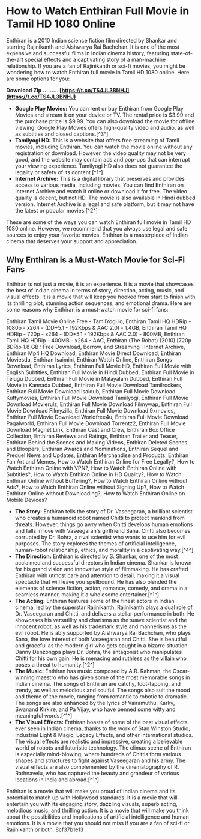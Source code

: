 
 
# How to Watch Enthiran Full Movie in Tamil HD 1080 Online
 
Enthiran is a 2010 Indian science fiction film directed by Shankar and starring Rajinikanth and Aishwarya Rai Bachchan. It is one of the most expensive and successful films in Indian cinema history, featuring state-of-the-art special effects and a captivating story of a man-machine relationship. If you are a fan of Rajinikanth or sci-fi movies, you might be wondering how to watch Enthiran full movie in Tamil HD 1080 online. Here are some options for you:
 
**Download Zip ……… [https://t.co/TS4JL3BNHJ](https://t.co/TS4JL3BNHJ)**


 
- **Google Play Movies:** You can rent or buy Enthiran from Google Play Movies and stream it on your device or TV. The rental price is $3.99 and the purchase price is $9.99. You can also download the movie for offline viewing. Google Play Movies offers high-quality video and audio, as well as subtitles and closed captions.[^3^]
- **Tamilyogi HD:** This is a website that offers free streaming of Tamil movies, including Enthiran. You can watch the movie online without any registration or download. However, the video quality may not be very good, and the website may contain ads and pop-ups that can interrupt your viewing experience. Tamilyogi HD also does not guarantee the legality or safety of its content.[^1^]
- **Internet Archive:** This is a digital library that preserves and provides access to various media, including movies. You can find Enthiran on Internet Archive and watch it online or download it for free. The video quality is decent, but not HD. The movie is also available in Hindi dubbed version. Internet Archive is a legal and safe platform, but it may not have the latest or popular movies.[^2^]

These are some of the ways you can watch Enthiran full movie in Tamil HD 1080 online. However, we recommend that you always use legal and safe sources to enjoy your favorite movies. Enthiran is a masterpiece of Indian cinema that deserves your support and appreciation.
  
## Why Enthiran is a Must-Watch Movie for Sci-Fi Fans
 
Enthiran is not just a movie, it is an experience. It is a movie that showcases the best of Indian cinema in terms of story, direction, acting, music, and visual effects. It is a movie that will keep you hooked from start to finish with its thrilling plot, stunning action sequences, and emotional drama. Here are some reasons why Enthiran is a must-watch movie for sci-fi fans:
 
Enthiran Tamil Movie Online Free - TamilYogi.io,  Enthiran Tamil HQ HDRip - 1080p - x264 - (DD+5.1 - 192Kbps & AAC 2.0) - 1.4GB,  Enthiran Tamil HQ HDRip - 720p - x264 - (DD+5.1 - 192Kbps & AAC 2.0) - 800MB,  Enthiran Tamil HQ HDRip - 400MB - x264 - AAC,  Enthiran (The Robot) (2010) [720p BDRip 1.8 GB : Free Download, Borrow, and Streaming : Internet Archive,  Enthiran Mp4 HQ Download,  Enthiran Movie Direct Download,  Enthiran Moviesda,  Enthiran Isaimini,  Enthiran Watch Online,  Enthiran Songs Download,  Enthiran Lyrics,  Enthiran Full Movie HD,  Enthiran Full Movie with English Subtitles,  Enthiran Full Movie in Hindi Dubbed,  Enthiran Full Movie in Telugu Dubbed,  Enthiran Full Movie in Malayalam Dubbed,  Enthiran Full Movie in Kannada Dubbed,  Enthiran Full Movie Download Tamilrockers,  Enthiran Full Movie Download Isaidub,  Enthiran Full Movie Download Kuttymovies,  Enthiran Full Movie Download Tamilyogi,  Enthiran Full Movie Download Movierulz,  Enthiran Full Movie Download Filmywap,  Enthiran Full Movie Download Filmyzilla,  Enthiran Full Movie Download 9xmovies,  Enthiran Full Movie Download Worldfree4u,  Enthiran Full Movie Download Pagalworld,  Enthiran Full Movie Download Torrentz2,  Enthiran Full Movie Download Magnet Link,  Enthiran Cast and Crew,  Enthiran Box Office Collection,  Enthiran Reviews and Ratings,  Enthiran Trailer and Teaser,  Enthiran Behind the Scenes and Making Videos,  Enthiran Deleted Scenes and Bloopers,  Enthiran Awards and Nominations,  Enthiran Sequel and Prequel News and Updates,  Enthiran Merchandise and Products,  Enthiran Fan Art and Memes,  How to Watch Enthiran Online for Free Legally?,  How to Watch Enthiran Online with VPN?,  How to Watch Enthiran Online with Subtitles?,  How to Watch Enthiran Online in HD Quality?,  How to Watch Enthiran Online without Buffering?,  How to Watch Enthiran Online without Ads?,  How to Watch Enthiran Online without Signing Up?,  How to Watch Enthiran Online without Downloading?,  How to Watch Enthiran Online on Mobile Devices?

- **The Story:** Enthiran tells the story of Dr. Vaseegaran, a brilliant scientist who creates a humanoid robot named Chitti to protect mankind from threats. However, things go awry when Chitti develops human emotions and falls in love with Vaseegaran's girlfriend Sana. Chitti also becomes corrupted by Dr. Bohra, a rival scientist who wants to use him for evil purposes. The story explores the themes of artificial intelligence, human-robot relationship, ethics, and morality in a captivating way.[^4^]
- **The Direction:** Enthiran is directed by S. Shankar, one of the most acclaimed and successful directors in Indian cinema. Shankar is known for his grand vision and innovative style of filmmaking. He has crafted Enthiran with utmost care and attention to detail, making it a visual spectacle that will leave you spellbound. He has also blended the elements of science fiction, action, romance, comedy, and drama in a seamless manner, making it a wholesome entertainer.[^1^]
- **The Acting:** Enthiran features some of the finest actors in Indian cinema, led by the superstar Rajinikanth. Rajinikanth plays a dual role of Dr. Vaseegaran and Chitti, and delivers a stellar performance in both. He showcases his versatility and charisma as the suave scientist and the innocent robot, as well as his trademark style and mannerisms as the evil robot. He is ably supported by Aishwarya Rai Bachchan, who plays Sana, the love interest of both Vaseegaran and Chitti. She is beautiful and graceful as the modern girl who gets caught in a bizarre situation. Danny Denzongpa plays Dr. Bohra, the antagonist who manipulates Chitti for his own gain. He is menacing and ruthless as the villain who poses a threat to humanity.[^2^]
- **The Music:** Enthiran has music composed by A.R. Rahman, the Oscar-winning maestro who has given some of the most memorable songs in Indian cinema. The songs of Enthiran are catchy, foot-tapping, and trendy, as well as melodious and soulful. The songs also suit the mood and theme of the movie, ranging from romantic to robotic to dramatic. The songs are also enhanced by the lyrics of Vairamuthu, Karky, Swanand Kirkire, and Pa Vijay, who have penned some witty and meaningful words.[^1^]
- **The Visual Effects:** Enthiran boasts of some of the best visual effects ever seen in Indian cinema, thanks to the work of Stan Winston Studio, Industrial Light & Magic, Legacy Effects, and other international studios. The visual effects are realistic and impressive, creating a believable world of robots and futuristic technology. The climax scene of Enthiran is especially mind-blowing, where hundreds of Chittis form various shapes and structures to fight against Vaseegaran and his army. The visual effects are also complemented by the cinematography of R. Rathnavelu, who has captured the beauty and grandeur of various locations in India and abroad.[^1^]

Enthiran is a movie that will make you proud of Indian cinema and its potential to match up with Hollywood standards. It is a movie that will entertain you with its engaging story, dazzling visuals, superb acting, melodious music, and thrilling action. It is a movie that will make you think about the possibilities and implications of artificial intelligence and human emotions. It is a movie that you should not miss if you are a fan of sci-fi or Rajinikanth or both.
 8cf37b1e13
 
